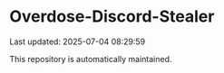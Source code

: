 # Overdose-Discord-Stealer

Last updated: 2025-07-04 08:29:59

This repository is automatically maintained.
